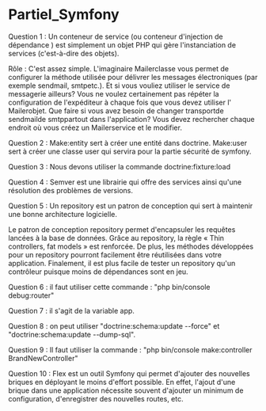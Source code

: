 # Partiel_Symfony

Question 1 : Un conteneur de service (ou conteneur d'injection de dépendance ) est simplement un objet PHP qui gère l'instanciation de services (c'est-à-dire des objets).

Rôle : C'est assez simple. L'imaginaire Mailerclasse vous permet de configurer la méthode utilisée pour délivrer les messages électroniques (par exemple sendmail, smtpetc.). Et si vous vouliez utiliser le service de messagerie ailleurs? Vous ne voulez certainement pas répéter la configuration de l'expéditeur à chaque fois que vous devez utiliser l' Mailerobjet. Que faire si vous avez besoin de changer transportde sendmailde smtppartout dans l'application? Vous devez rechercher chaque endroit où vous créez un Mailerservice et le modifier.

Question 2 : Make:entity sert à créer une entité dans doctrine. 
             Make:user sert à créer une classe user qui servira pour la partie sécurité de symfony.
             
Question 3 : Nous devons utiliser la commande doctrine:fixture:load

Question 4 : Semver est une librairie qui offre des services ainsi qu'une résolution des problèmes de versions.

Question 5 : Un repository est un patron de conception qui sert à maintenir une bonne architecture logicielle.

Le patron de conception repository permet d'encapsuler les requêtes lancées à la base de données. Grâce au repository, la règle « Thin controllers, fat models » est renforcée. De plus, les méthodes développées pour un repository pourront facilement être réutilisées dans votre application. Finalement, il est plus facile de tester un repository qu'un contrôleur puisque moins de dépendances sont en jeu.

Question 6 : il faut utiliser cette commande :  "php bin/console debug:router"

Question 7 : il s'agit de la variable app.

Question 8 : on peut utiliser "doctrine:schema:update --force" et "doctrine:schema:update --dump-sql".

Question 9 : Il faut utiliser la commande :  "php bin/console make:controller BrandNewController"

Question 10 : Flex est un outil Symfony qui permet d'ajouter des nouvelles briques en déployant le moins d'effort possible. En effet, l'ajout d'une brique dans une application nécessite souvent d'ajouter un minimum de configuration, d'enregistrer des nouvelles routes, etc. 


